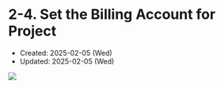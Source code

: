 # 2-4. Set the Billing Account for Project
* Created: 2025-02-05 (Wed)
* Updated: 2025-02-05 (Wed)


<img src="img/set_the_billing_account_for_project.png">